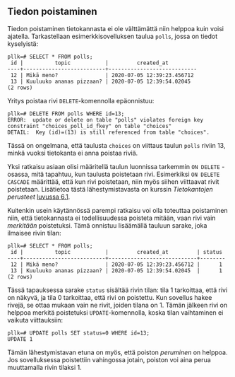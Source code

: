 ## Tiedon poistaminen

Tiedon poistaminen tietokannasta ei ole välttämättä niin helppoa kuin voisi ajatella. Tarkastellaan esimerkkisovelluksen taulua `polls`, jossa on tiedot kyselyistä:

```plaintext
pllk=# SELECT * FROM polls;
 id |          topic           |         created_at         
----+--------------------------+----------------------------
 12 | Mikä meno?               | 2020-07-05 12:39:23.456712
 13 | Kuuluuko ananas pizzaan? | 2020-07-05 12:39:54.02045
(2 rows)
```

Yritys poistaa rivi `DELETE`-komennolla epäonnistuu:

```plaintext
pllk=# DELETE FROM polls WHERE id=13;
ERROR:  update or delete on table "polls" violates foreign key constraint "choices_poll_id_fkey" on table "choices"
DETAIL:  Key (id)=(13) is still referenced from table "choices".
```

Tässä on ongelmana, että taulusta `choices` on viittaus taulun `polls` riviin 13, minkä vuoksi tietokanta ei anna poistaa riviä.

Yksi ratkaisu asiaan olisi määritellä taulun luonnissa tarkemmin `ON DELETE` -osassa, mitä tapahtuu, kun taulusta poistetaan rivi. Esimerkiksi `ON DELETE CASCADE` määrittää, että kun rivi poistetaan, niin myös siihen viittaavat rivit poistetaan. Lisätietoa tästä lähestymistavasta on kurssin _Tietokantojen perusteet_ [luvussa 6.1](https://tikape-ke20.mooc.fi/luku-6/1).

Kuitenkin usein käytännössä parempi ratkaisu voi olla toteuttaa poistaminen niin, että tietokannasta ei todellisuudessa poisteta mitään, vaan rivi vain _merkitään_ poistetuksi. Tämä onnistuu lisäämällä tauluun sarake, joka ilmaisee rivin tilan:

```plaintext
pllk=# SELECT * FROM polls;
 id |          topic           |         created_at         | status 
----+--------------------------+----------------------------+--------
 12 | Mikä meno?               | 2020-07-05 12:39:23.456712 |      1
 13 | Kuuluuko ananas pizzaan? | 2020-07-05 12:39:54.02045  |      1
(2 rows)
```

Tässä tapauksessa sarake `status` sisältää rivin tilan: tila 1 tarkoittaa, että rivi on näkyvä, ja tila 0 tarkoittaa, että rivi on poistettu. Kun sovellus hakee rivejä, se ottaa mukaan vain ne rivit, joiden tilana on 1. Tämän jälkeen rivi on helppoa merkitä poistetuksi `UPDATE`-komennolla, koska tilan vaihtaminen ei vaikuta viittauksiin:

```plaintext
pllk=# UPDATE polls SET status=0 WHERE id=13;
UPDATE 1
```

Tämän lähestymistavan etuna on myös, että poiston _peruminen_ on helppoa. Jos sovelluksessa poistettiin vahingossa jotain, poiston voi aina perua muuttamalla rivin tilaksi 1.